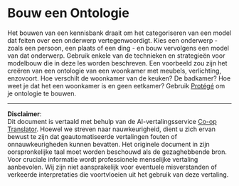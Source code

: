 <!--
CO_OP_TRANSLATOR_METADATA:
{
  "original_hash": "a057a8604f3976c3e309884453f1fad0",
  "translation_date": "2025-08-28T19:41:16+00:00",
  "source_file": "lessons/2-Symbolic/assignment.md",
  "language_code": "nl"
}
-->
# Bouw een Ontologie

Het bouwen van een kennisbank draait om het categoriseren van een model dat feiten over een onderwerp vertegenwoordigt. Kies een onderwerp - zoals een persoon, een plaats of een ding - en bouw vervolgens een model van dat onderwerp. Gebruik enkele van de technieken en strategieën voor modelbouw die in deze les worden beschreven. Een voorbeeld zou zijn het creëren van een ontologie van een woonkamer met meubels, verlichting, enzovoort. Hoe verschilt de woonkamer van de keuken? De badkamer? Hoe weet je dat het een woonkamer is en geen eetkamer? Gebruik [Protégé](https://protege.stanford.edu/) om je ontologie te bouwen.

---

**Disclaimer**:  
Dit document is vertaald met behulp van de AI-vertalingsservice [Co-op Translator](https://github.com/Azure/co-op-translator). Hoewel we streven naar nauwkeurigheid, dient u zich ervan bewust te zijn dat geautomatiseerde vertalingen fouten of onnauwkeurigheden kunnen bevatten. Het originele document in zijn oorspronkelijke taal moet worden beschouwd als de gezaghebbende bron. Voor cruciale informatie wordt professionele menselijke vertaling aanbevolen. Wij zijn niet aansprakelijk voor eventuele misverstanden of verkeerde interpretaties die voortvloeien uit het gebruik van deze vertaling.